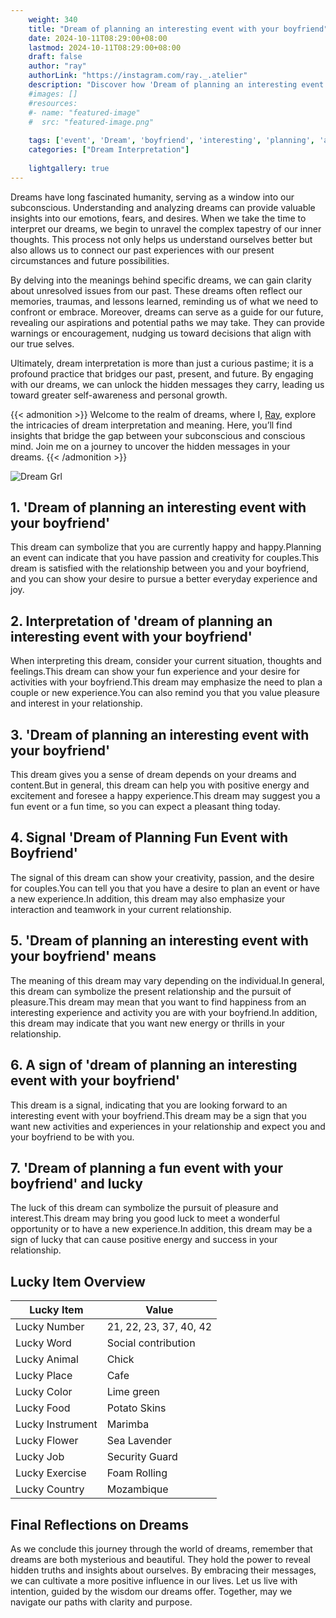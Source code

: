```yaml
---
    weight: 340
    title: "Dream of planning an interesting event with your boyfriend"  # Assuming 'title' column exists
    date: 2024-10-11T08:29:00+08:00
    lastmod: 2024-10-11T08:29:00+08:00
    draft: false
    author: "ray"
    authorLink: "https://instagram.com/ray._.atelier"
    description: "Discover how 'Dream of planning an interesting event with your boyfriend' can interpret your future and uncover its significant meanings in your life."
    #images: []
    #resources:
    #- name: "featured-image"
    #  src: "featured-image.png"
    
    tags: ['event', 'Dream', 'boyfriend', 'interesting', 'planning', 'an']
    categories: ["Dream Interpretation"]
    
    lightgallery: true
---
```

    
Dreams have long fascinated humanity, serving as a window into our subconscious. Understanding and analyzing dreams can provide valuable insights into our emotions, fears, and desires. When we take the time to interpret our dreams, we begin to unravel the complex tapestry of our inner thoughts. This process not only helps us understand ourselves better but also allows us to connect our past experiences with our present circumstances and future possibilities.

By delving into the meanings behind specific dreams, we can gain clarity about unresolved issues from our past. These dreams often reflect our memories, traumas, and lessons learned, reminding us of what we need to confront or embrace. Moreover, dreams can serve as a guide for our future, revealing our aspirations and potential paths we may take. They can provide warnings or encouragement, nudging us toward decisions that align with our true selves.

Ultimately, dream interpretation is more than just a curious pastime; it is a profound practice that bridges our past, present, and future. By engaging with our dreams, we can unlock the hidden messages they carry, leading us toward greater self-awareness and personal growth.

{{< admonition >}}
Welcome to the realm of dreams, where I, [Ray](https://instagram.com/ray._.atelier), explore the intricacies of dream interpretation and meaning. Here, you’ll find insights that bridge the gap between your subconscious and conscious mind. Join me on a journey to uncover the hidden messages in your dreams.
{{< /admonition >}}

![Dream Grl](https://cdn.pixabay.com/photo/2017/11/02/03/35/gothic-2910057_1280.jpg "Dream Grl")

## 1. 'Dream of planning an interesting event with your boyfriend'
This dream can symbolize that you are currently happy and happy.Planning an event can indicate that you have passion and creativity for couples.This dream is satisfied with the relationship between you and your boyfriend, and you can show your desire to pursue a better everyday experience and joy.

## 2. Interpretation of 'dream of planning an interesting event with your boyfriend'
When interpreting this dream, consider your current situation, thoughts and feelings.This dream can show your fun experience and your desire for activities with your boyfriend.This dream may emphasize the need to plan a couple or new experience.You can also remind you that you value pleasure and interest in your relationship.

## 3. 'Dream of planning an interesting event with your boyfriend'
This dream gives you a sense of dream depends on your dreams and content.But in general, this dream can help you with positive energy and excitement and foresee a happy experience.This dream may suggest you a fun event or a fun time, so you can expect a pleasant thing today.

## 4. Signal 'Dream of Planning Fun Event with Boyfriend'
The signal of this dream can show your creativity, passion, and the desire for couples.You can tell you that you have a desire to plan an event or have a new experience.In addition, this dream may also emphasize your interaction and teamwork in your current relationship.

## 5. 'Dream of planning an interesting event with your boyfriend' means
The meaning of this dream may vary depending on the individual.In general, this dream can symbolize the present relationship and the pursuit of pleasure.This dream may mean that you want to find happiness from an interesting experience and activity you are with your boyfriend.In addition, this dream may indicate that you want new energy or thrills in your relationship.

## 6. A sign of 'dream of planning an interesting event with your boyfriend'
This dream is a signal, indicating that you are looking forward to an interesting event with your boyfriend.This dream may be a sign that you want new activities and experiences in your relationship and expect you and your boyfriend to be with you.

## 7. 'Dream of planning a fun event with your boyfriend' and lucky
The luck of this dream can symbolize the pursuit of pleasure and interest.This dream may bring you good luck to meet a wonderful opportunity or to have a new experience.In addition, this dream may be a sign of lucky that can cause positive energy and success in your relationship.

## Lucky Item Overview
| Lucky Item          | Value              |
|---------------|--------------------|
| Lucky Number        | 21, 22, 23, 37, 40, 42  |
| Lucky Word          | Social contribution |
| Lucky Animal        | Chick |
| Lucky Place         | Cafe     |
| Lucky Color         | Lime green     |
| Lucky Food          | Potato Skins      |
| Lucky Instrument    | Marimba |
| Lucky Flower        | Sea Lavender    |
| Lucky Job           | Security Guard       |
| Lucky Exercise      | Foam Rolling  |
| Lucky Country       | Mozambique    |


##  Final Reflections on Dreams

As we conclude this journey through the world of dreams, remember that dreams are both mysterious and beautiful. They hold the power to reveal hidden truths and insights about ourselves. By embracing their messages, we can cultivate a more positive influence in our lives. Let us live with intention, guided by the wisdom our dreams offer. Together, may we navigate our paths with clarity and purpose.
